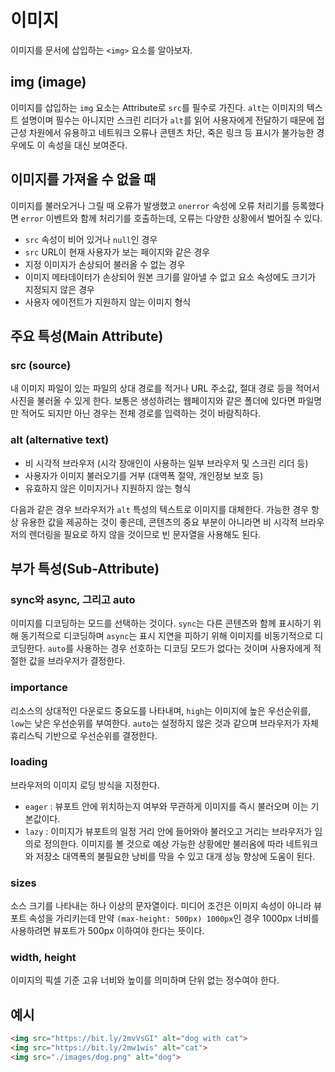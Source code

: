 # 이미지
이미지를 문서에 삽입하는 `<img>` 요소를 알아보자.

## img (image)
이미지를 삽입하는 `img` 요소는 Attribute로 `src`를 필수로 가진다. `alt`는 이미지의 텍스트 설명이며 필수는 아니지만 스크린 리더가 `alt`를 읽어 사용자에게 전달하기 때문에 접근성 차원에서 유용하고 네트워크 오류나 콘텐츠 차단, 죽은 링크 등 표시가 불가능한 경우에도 이 속성을 대신 보여준다.

## 이미지를 가져올 수 없을 때
이미지를 불러오거나 그릴 때 오류가 발생했고 `onerror` 속성에 오류 처리기를 등록했다면 `error` 이벤트와 함께 처리기를 호출하는데, 오류는 다양한 상황에서 벌어질 수 있다.

- `src` 속성이 비어 있거나 `null`인 경우
- `src` URL이 현재 사용자가 보는 페이지와 같은 경우
- 지정 이미지가 손상되어 불러올 수 없는 경우
- 이미지 메타데이터가 손상되어 원본 크기를 알아낼 수 없고 요소 속성에도 크기가 지정되지 않은 경우
- 사용자 에이전트가 지원하지 않는 이미지 형식

## 주요 특성(Main Attribute)
### src (source)
내 이미지 파일이 있는 파일의 상대 경로를 적거나 URL 주소값, 절대 경로 등을 적어서 사진을 불러올 수 있게 한다. 보통은 생성하려는 웹페이지와 같은 폴더에 있다면 파일명만 적어도 되지만 아닌 경우는 전체 경로를 입력하는 것이 바람직하다.

### alt (alternative text)
- 비 시각적 브라우저 (시각 장애인이 사용하는 일부 브라우저 및 스크린 리더 등)
- 사용자가 이미지 불러오기를 거부 (대역폭 절약, 개인정보 보호 등)
- 유효하지 않은 이미지거나 지원하지 않는 형식

다음과 같은 경우 브라우저가 `alt` 특성의 텍스트로 이미지를 대체한다. 가능한 경우 항상 유용한 값을 제공하는 것이 좋은데, 콘텐츠의 중요 부분이 아니라면 비 시각적 브라우저의 렌더링을 필요로 하지 않을 것이므로 빈 문자열을 사용해도 된다. 

## 부가 특성(Sub-Attribute)
### sync와 async, 그리고 auto
이미지를 디코딩하는 모드를 선택하는 것이다. `sync`는 다른 콘텐츠와 함께 표시하기 위해 동기적으로 디코딩하며 `async`는 표시 지연을 피하기 위해 이미지를 비동기적으로 디코딩한다. `auto`를 사용하는 경우 선호하는 디코딩 모드가 없다는 것이며 사용자에게 적절한 값을 브라우저가 결정한다.

### importance
리소스의 상대적인 다운로드 중요도를 나타내며, `high`는 이미지에 높은 우선순위를, `low`는 낮은 우선순위를 부여한다. `auto`는 설정하지 않은 것과 같으며 브라우저가 자체 휴리스틱 기반으로 우선순위를 결정한다.

### loading
브라우저의 이미지 로딩 방식을 지정한다.
- `eager` : 뷰포트 안에 위치하는지 여부와 무관하게 이미지를 즉시 불러오며 이는 기본값이다.
- `lazy` : 이미지가 뷰포트의 일정 거리 안에 들어와야 불러오고 거리는 브라우저가 임의로 정의한다. 이미지를 볼 것으로 예상 가능한 상황에만 불러옴에 따라 네트워크와 저장소 대역폭의 불필요한 낭비를 막을 수 있고 대개 성능 향상에 도움이 된다.

### sizes
소스 크기를 나타내는 하나 이상의 문자열이다. 미디어 조건은 이미지 속성이 아니라 뷰포트 속성을 가리키는데 만약 `(max-height: 500px) 1000px`인 경우 1000px 너비를 사용하려면 뷰포트가 500px 이하여야 한다는 뜻이다.

### width, height
이미지의 픽셀 기준 고유 너비와 높이를 의미하며 단위 없는 정수여야 한다.

## 예시
```html
<img src="https://bit.ly/2mvVsGI" alt="dog with cat">
<img src="https://bit.ly/2mw1wis" alt="cat">
<img src="./images/dog.png" alt="dog">
```
